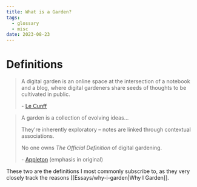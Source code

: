 ```yaml
---
title: What is a Garden?
tags:
  - glossary
  - misc
date: 2023-08-23
---
```

# Definitions
> A digital garden is an online space at the intersection of a notebook and a blog, where digital gardeners share seeds of thoughts to be cultivated in public.
> 
> \- [Le Cunff](https://nesslabs.com/digital-garden-set-up)

> A garden is a collection of evolving ideas...
> 
>They're inherently exploratory – notes are linked through contextual associations.
>
>No one owns *The Official Definition* of digital gardening.
>
> \- [Appleton](https://maggieappleton.com/garden-history) (emphasis in original)

These two are the definitions I most commonly subscribe to, as they very closely track the reasons [[Essays/why-i-garden|Why I Garden]]. 